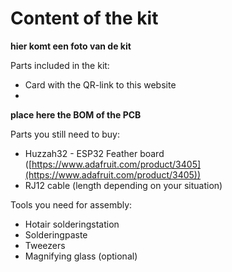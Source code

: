 # Content of the kit

**hier komt een foto van de kit**

Parts included in the kit:

* Card with the QR-link to this website
* 

**place here the BOM of the PCB**

Parts you still need to buy:

* Huzzah32 - ESP32 Feather board ([https://www.adafruit.com/product/3405](https://www.adafruit.com/product/3405))
* RJ12 cable (length depending on your situation)

Tools you need for assembly:

* Hotair solderingstation
* Solderingpaste
* Tweezers
* Magnifying glass (optional)



